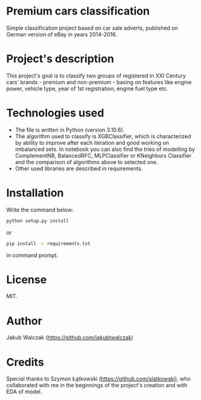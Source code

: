 # Premium cars classification

Simple classification project based on car sale adverts, published on German version of eBay in years 2014-2016.

# Project's description

This project's goal is to classify two groups of registered in XXI Century cars' brands - premium and non-premium - basing on features like engine power, vehicle type, year of 1st registration, engine fuel type etc.

# Technologies used

- The file is written in Python (version 3.10.6).
- The algorithm used to classify is XGBClassifier, which is characterized by ability to improve after each iteration and good working on imbalanced sets.
In notebook you can also find the tries of modelling by ComplementNB, BalancedRFC, MLPClassifier or KNeighbors Classifier and the comparison of algorithms above to selected one.
- Other used libraries are described in requirements.

# Installation

Write the command below:
```bash
python setup.py install
```
or
```bash
pip install -r requirements.txt
```

in command prompt.

# License

MIT.

# Author

Jakub Walczak (https://github.com/jakubtwalczak)

# Credits

Special thanks to Szymon Łątkowski (https://github.com/slatkowski), who collaborated with me in the beginnings of the project's creation and with EDA of model.

